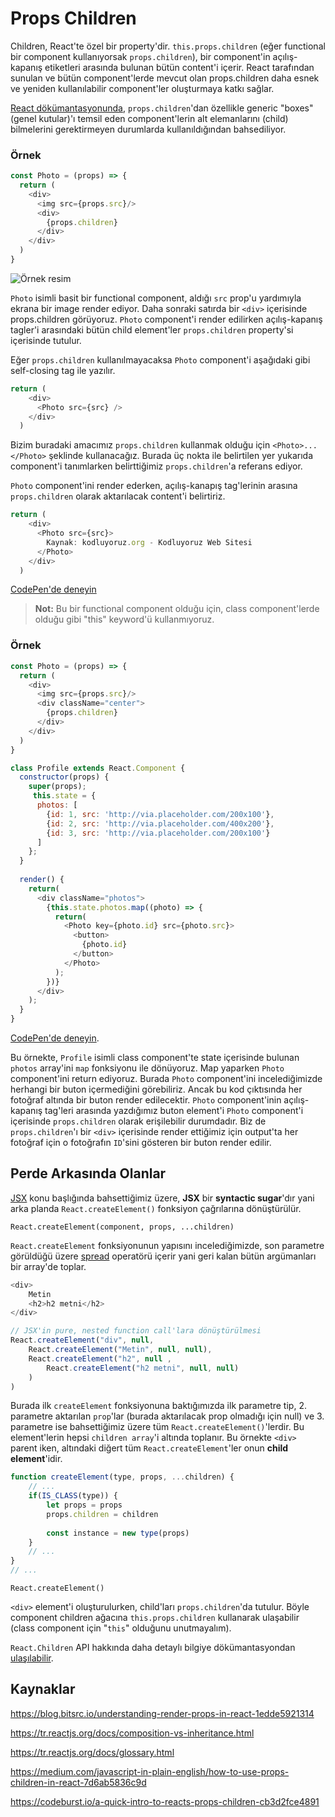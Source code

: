 # Props Children

Children, React'te özel bir property'dir. `this.props.children` (eğer functional bir component kullanıyorsak `props.children`), bir component'in açılış-kapanış etiketleri arasında bulunan bütün content'i içerir. React tarafından sunulan ve bütün component'lerde mevcut olan props.children daha esnek ve yeniden kullanılabilir component'ler oluşturmaya katkı sağlar. 

[React dökümantasyonunda](https://tr.reactjs.org/docs/composition-vs-inheritance.html#containment), `props.children`'dan özellikle generic "boxes" (genel kutular)'ı temsil eden component'lerin alt elemanlarını (child) bilmelerini gerektirmeyen durumlarda kullanıldığından bahsediliyor. 

### Örnek

```javascript
const Photo = (props) => {
  return (
    <div>
      <img src={props.src}/>
      <div>
        {props.children}
      </div>
    </div>
  )
}
```
![Örnek resim](https://s1.imghub.io/kszyd.jpg)

`Photo` isimli basit bir functional component, aldığı `src` prop'u yardımıyla ekrana bir image render ediyor. Daha sonraki satırda bir `<div>` içerisinde props.children görüyoruz. `Photo` component'i render edilirken açılış-kapanış tagler'i arasındaki bütün child element'ler `props.children` property'si içerisinde tutulur. 

Eğer `props.children` kullanılmayacaksa `Photo` component'i aşağıdaki gibi self-closing tag ile yazılır.

```javascript
return (
    <div>
      <Photo src={src} />
    </div>
  )
```

Bizim buradaki amacımız `props.children` kullanmak olduğu için `<Photo>...</Photo>` şeklinde kullanacağız. Burada üç nokta ile belirtilen yer yukarıda component'i tanımlarken belirttiğimiz `props.children`'a referans ediyor. 

`Photo` component'ini render ederken, açılış-kanapış tag'lerinin arasına `props.children` olarak aktarılacak content'i belirtiriz.

```javascript
return (
    <div>
      <Photo src={src}>
        Kaynak: kodluyoruz.org - Kodluyoruz Web Sitesi
      </Photo>
    </div>
  )

```

[CodePen'de deneyin](https://codepen.io/Kodluyoruz/pen/PoGWwwm)

> **Not:** Bu bir functional component olduğu için, class component'lerde olduğu gibi "this" keyword'ü kullanmıyoruz.

### Örnek

```javascript
const Photo = (props) => {
  return (
    <div>
      <img src={props.src}/>
      <div className="center">
        {props.children}
      </div>
    </div>
  )
}

class Profile extends React.Component {
  constructor(props) {
    super(props);
     this.state = {
      photos: [
        {id: 1, src: 'http://via.placeholder.com/200x100'},
        {id: 2, src: 'http://via.placeholder.com/400x200'},
        {id: 3, src: 'http://via.placeholder.com/200x100'}
      ]
    };
  }
 
  render() {
    return(
      <div className="photos">
        {this.state.photos.map((photo) => {
          return(
            <Photo key={photo.id} src={photo.src}>
              <button>
                {photo.id}
              </button>
            </Photo>
          );
        })}
      </div>
    );
  }
}
```

[CodePen'de deneyin](https://codepen.io/Kodluyoruz/pen/ZEpKVXo?editors=1111).

Bu örnekte, `Profile` isimli class component'te state içerisinde bulunan `photos` array'ini `map` fonksiyonu ile dönüyoruz. Map yaparken `Photo` component'ini return ediyoruz. Burada `Photo` component'ini incelediğimizde herhangi bir buton içermediğini görebiliriz. Ancak bu kod çıktısında her fotoğraf altında bir buton render edilecektir. `Photo` component'inin açılış-kapanış tag'leri arasında yazdığımız buton element'i `Photo` component'i içerisinde `props.children` olarak erişilebilir durumdadır. Biz de `props.children`'ı bir `<div>` içerisinde render ettiğimiz için output'ta her fotoğraf için o fotoğrafın `ID`'sini gösteren bir buton render edilir.

## Perde Arkasında Olanlar

[JSX](../jsx) konu başlığında bahsettiğimiz üzere, **JSX** bir **syntactic sugar**'dır yani arka planda `React.createElement()` fonksiyon çağrılarına dönüştürülür. 

`React.createElement(component, props, ...children)` 

`React.createElement` fonksiyonunun yapısını incelediğimizde, son parametre görüldüğü üzere [spread](https://developer.mozilla.org/en-US/docs/Web/JavaScript/Reference/Operators/Spread_syntax) operatörü içerir yani geri kalan bütün argümanları bir array'de toplar. 

```javascript
<div>
    Metin
    <h2>h2 metni</h2>
</div>

// JSX'in pure, nested function call'lara dönüştürülmesi
React.createElement("div", null, 
    React.createElement("Metin", null, null),
    React.createElement("h2", null ,
        React.createElement("h2 metni", null, null)
    )
)
```

Burada ilk `createElement` fonksiyonuna baktığımızda ilk parametre tip, 2. parametre aktarılan `prop`'lar (burada aktarılacak prop olmadığı için null) ve 3. parametre ise bahsettiğimiz üzere tüm `React.createElement()`'lerdir. Bu element'lerin hepsi `children array`'i altında toplanır. Bu örnekte `<div>` parent iken, altındaki diğert tüm `React.createElement`'ler onun **child element**'idir. 

```javascript
function createElement(type, props, ...children) {
    // ...
    if(IS_CLASS(type)) {
        let props = props
        props.children = children
      
      	const instance = new type(props)
    }
    // ...
}
// ...
```

`React.createElement()`

`<div>` element'i oluşturulurken, child'ları `props.children`'da tutulur. Böyle component children ağacına `this.props.children` kullanarak ulaşabilir (class component için "`this`" olduğunu unutmayalım).

`React.Children` API hakkında daha detaylı bilgiye dökümantasyondan [ulaşılabilir](https://tr.reactjs.org/docs/react-api.html#react.children). 



## Kaynaklar

https://blog.bitsrc.io/understanding-render-props-in-react-1edde5921314

https://tr.reactjs.org/docs/composition-vs-inheritance.html

https://tr.reactjs.org/docs/glossary.html

https://medium.com/javascript-in-plain-english/how-to-use-props-children-in-react-7d6ab5836c9d

https://codeburst.io/a-quick-intro-to-reacts-props-children-cb3d2fce4891
